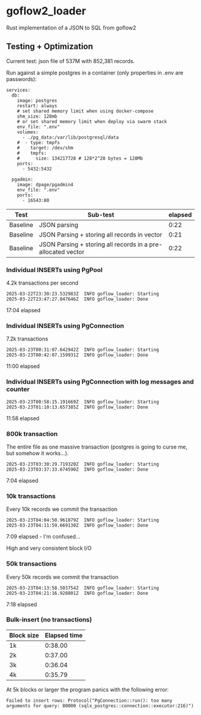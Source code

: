 # goflow2_loader
Rust implementation of a JSON to SQL from goflow2














## Testing + Optimization

Current test: json file of 537M with 852,381 records.

Run against a simple postgres in a container (only properties in .env are passwords):
```
services:
  db:
    image: postgres
    restart: always
    # set shared memory limit when using docker-compose
    shm_size: 128mb
    # or set shared memory limit when deploy via swarm stack
    env_file: ".env"
    volumes:
      - ./pg_data:/var/lib/postgresql/data
    #  - type: tmpfs
    #    target: /dev/shm
    #    tmpfs:
    #      size: 134217728 # 128*2^20 bytes = 128Mb
    ports:
      - 5432:5432

  pgadmin:
    image: dpage/pgadmin4
    env_file: ".env"
    ports:
      - 16543:80
```


| Test | Sub-test | elapsed |
| ---- | -------- | ------- |
| Baseline | JSON parsing | 0:22 |
| Baseline | JSON Parsing + storing all records in vector | 0:21 |
| Baseline | JSON Parsing + storing all records in a pre-allocated vector | 0:22 |


### Individual INSERTs using PgPool
4.2k transactions per second

```
2025-03-22T23:30:23.532983Z  INFO goflow_loader: Starting
2025-03-22T23:47:27.847646Z  INFO goflow_loader: Done
```
17:04 elapsed

### Individual INSERTs using PgConnection
7.2k transactions

```
2025-03-23T00:31:07.642942Z  INFO goflow_loader: Starting
2025-03-23T00:42:07.159931Z  INFO goflow_loader: Done
```
11:00 elapsed

### Individual INSERTs using PgConnection with log messages and counter

```
2025-03-23T00:58:15.191669Z  INFO goflow_loader: Starting
2025-03-23T01:10:13.657385Z  INFO goflow_loader: Done
```
11:58 elapsed

### 800k transaction

The entire file as one massive transaction (postgres is going to curse me, but somehow it works...).
```
2025-03-23T03:30:29.719320Z  INFO goflow_loader: Starting
2025-03-23T03:37:33.674590Z  INFO goflow_loader: Done

```
7:04 elapsed

### 10k transactions

Every 10k records we commit the transaction
```
2025-03-23T04:04:50.961879Z  INFO goflow_loader: Starting
2025-03-23T04:11:59.669130Z  INFO goflow_loader: Done
```
7:09 elapsed - I'm confused...

High and very consistent block I/O

### 50k transactions

Every 50k records we commit the transaction
```
2025-03-23T04:13:58.503754Z  INFO goflow_loader: Starting
2025-03-23T04:21:16.928801Z  INFO goflow_loader: Done
```
7:18 elapsed

### Bulk-insert (no transactions)

| Block size | Elapsed time |
| ---------- | ------------ |
| 1k | 0:38.00 |
| 2k | 0:37.00 |
| 3k | 0:36.04 |
| 4k | 0:35.79 |

At 5k blocks or larger the program panics with the following error:
```
Failed to insert rows: Protocol("PgConnection::run(): too many arguments for query: 80000 (sqlx_postgres::connection::executor:216)")
```